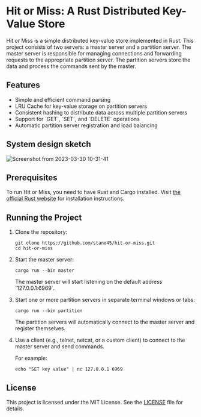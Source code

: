 # Hit or Miss: A Rust Distributed Key-Value Store

Hit or Miss is a simple distributed key-value store implemented in Rust. This project consists of two servers: a master server and a partition server. The master server is responsible for managing connections and forwarding requests to the appropriate partition server. The partition servers store the data and process the commands sent by the master.

## Features

- Simple and efficient command parsing
- LRU Cache for key-value storage on partition servers
- Consistent hashing to distribute data across multiple partition servers
- Support for \`GET\`, \`SET\`, and \`DELETE\` operations
- Automatic partition server registration and load balancing

## System design sketch
![Screenshot from 2023-03-30 10-31-41](https://user-images.githubusercontent.com/17514555/228778919-c5573eb7-3f4b-495a-9a54-c00f9b27b946.png)

## Prerequisites

To run Hit or Miss, you need to have Rust and Cargo installed. Visit [the official Rust website](https://www.rust-lang.org/tools/install) for installation instructions.

## Running the Project

1. Clone the repository:

   ```
   git clone https://github.com/stano45/hit-or-miss.git
   cd hit-or-miss
   ```

2. Start the master server:

   ```
   cargo run --bin master
   ```

   The master server will start listening on the default address \`127.0.0.1:6969\`.

3. Start one or more partition servers in separate terminal windows or tabs:

   ```
   cargo run --bin partition
   ```

   The partition servers will automatically connect to the master server and register themselves.

4. Use a client (e.g., telnet, netcat, or a custom client) to connect to the master server and send commands.

   For example:
   ```
   echo "SET key value" | nc 127.0.0.1 6969
   ```

## License

This project is licensed under the MIT License. See the [LICENSE](LICENSE) file for details.
